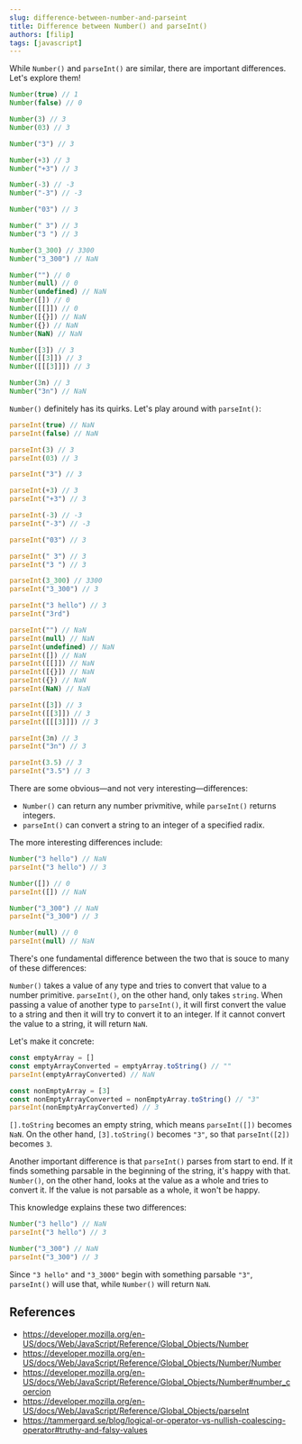 ```yaml
---
slug: difference-between-number-and-parseint
title: Difference between Number() and parseInt()
authors: [filip]
tags: [javascript]
---
```


While `Number()` and `parseInt()` are similar, there are important differences. Let's explore them!

<!-- truncate -->

```ts
Number(true) // 1
Number(false) // 0

Number(3) // 3
Number(03) // 3

Number("3") // 3

Number(+3) // 3
Number("+3") // 3

Number(-3) // -3
Number("-3") // -3

Number("03") // 3

Number(" 3") // 3
Number("3 ") // 3

Number(3_300) // 3300
Number("3_300") // NaN

Number("") // 0
Number(null) // 0
Number(undefined) // NaN
Number([]) // 0
Number([[]]) // 0
Number([{}]) // NaN
Number({}) // NaN
Number(NaN) // NaN

Number([3]) // 3
Number([[3]]) // 3
Number([[[3]]]) // 3

Number(3n) // 3
Number("3n") // NaN
```

`Number()` definitely has its quirks. Let's play around with `parseInt()`:

```ts
parseInt(true) // NaN
parseInt(false) // NaN

parseInt(3) // 3
parseInt(03) // 3

parseInt("3") // 3

parseInt(+3) // 3
parseInt("+3") // 3

parseInt(-3) // -3
parseInt("-3") // -3

parseInt("03") // 3

parseInt(" 3") // 3
parseInt("3 ") // 3

parseInt(3_300) // 3300
parseInt("3_300") // 3

parseInt("3 hello") // 3
parseInt("3rd")

parseInt("") // NaN
parseInt(null) // NaN
parseInt(undefined) // NaN
parseInt([]) // NaN
parseInt([[]]) // NaN
parseInt([{}]) // NaN
parseInt({}) // NaN
parseInt(NaN) // NaN

parseInt([3]) // 3
parseInt([[3]]) // 3
parseInt([[[3]]]) // 3

parseInt(3n) // 3
parseInt("3n") // 3

parseInt(3.5) // 3
parseInt("3.5") // 3
```

There are some obvious—and not very interesting—differences:

- `Number()` can return any number privmitive, while `parseInt()` returns integers.
- `parseInt()` can convert a string to an integer of a specified radix.

The more interesting differences include:

```ts
Number("3 hello") // NaN
parseInt("3 hello") // 3

Number([]) // 0
parseInt([]) // NaN

Number("3_300") // NaN
parseInt("3_300") // 3

Number(null) // 0
parseInt(null) // NaN
```

There's one fundamental difference between the two that is souce to many of these differences:

`Number()` takes a value of any type and tries to convert that value to a number primitive. `parseInt()`, on the other hand, only takes `string`. When passing a value of another type to `parseInt()`, it will first convert the value to a string and then it will try to convert it to an integer. If it cannot convert the value to a string, it will return `NaN`.

Let's make it concrete:

```ts
const emptyArray = []
const emptyArrayConverted = emptyArray.toString() // ""
parseInt(emptyArrayConverted) // NaN

const nonEmptyArray = [3]
const nonEmptyArrayConverted = nonEmptyArray.toString() // "3"
parseInt(nonEmptyArrayConverted) // 3
```

`[].toString` becomes an empty string, which means `parseInt([])` becomes `NaN`. On the other hand, `[3].toString()` becomes `"3"`, so that `parseInt([2])` becomes `3`.

Another important difference is that `parseInt()` parses from start to end. If it finds something parsable in the beginning of the string, it's happy with that. `Number()`, on the other hand, looks at the value as a whole and tries to convert it. If the value is not parsable as a whole, it won't be happy.

This knowledge explains these two differences:

```ts
Number("3 hello") // NaN
parseInt("3 hello") // 3

Number("3_300") // NaN
parseInt("3_300") // 3
```

Since `"3 hello"` and `"3_3000"` begin with something parsable `"3"`, `parseInt()` will use that, while `Number()` will return `NaN`.

## References

- https://developer.mozilla.org/en-US/docs/Web/JavaScript/Reference/Global_Objects/Number
- https://developer.mozilla.org/en-US/docs/Web/JavaScript/Reference/Global_Objects/Number/Number
- https://developer.mozilla.org/en-US/docs/Web/JavaScript/Reference/Global_Objects/Number#number_coercion
- https://developer.mozilla.org/en-US/docs/Web/JavaScript/Reference/Global_Objects/parseInt
- https://tammergard.se/blog/logical-or-operator-vs-nullish-coalescing-operator#truthy-and-falsy-values
